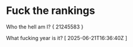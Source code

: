 # Fuck the rankings

Who the hell am I?
{ 21245583 }

What fucking year is it?
[ 2025-06-21T16:36:40Z ]
